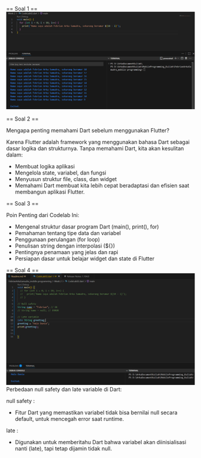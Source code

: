 == Soal 1 ==
![alt text](CodeLab02.png)

== Soal 2 ==

Mengapa penting memahami Dart sebelum menggunakan Flutter?

Karena Flutter adalah framework yang menggunakan bahasa Dart sebagai dasar logika dan strukturnya. Tanpa memahami Dart, kita akan kesulitan dalam:
- Membuat logika aplikasi
- Mengelola state, variabel, dan fungsi
- Menyusun struktur file, class, dan widget
- Memahami Dart membuat kita lebih cepat beradaptasi dan efisien saat membangun aplikasi Flutter.

== Soal 3 ==

Poin Penting dari Codelab Ini:

- Mengenal struktur dasar program Dart (main(), print(), for)
- Pemahaman tentang tipe data dan variabel
- Penggunaan perulangan (for loop)
- Penulisan string dengan interpolasi (${})
- Pentingnya penamaan yang jelas dan rapi
- Persiapan dasar untuk belajar widget dan state di Flutter

== Soal 4 ==
![alt text](image.png)
Perbedaan null safety dan late variable di Dart:

null safety :
- Fitur Dart yang memastikan variabel tidak bisa bernilai null secara default, untuk mencegah error saat runtime.

late :
- Digunakan untuk memberitahu Dart bahwa variabel akan diinisialisasi nanti (late), tapi tetap dijamin tidak null.